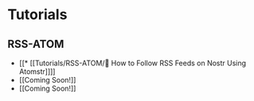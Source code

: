 #  Tutorials
## RSS-ATOM

* [[* [[Tutorials/RSS-ATOM/📜 How to Follow RSS Feeds on Nostr Using Atomstr]]]]
* [[Coming Soon!]]
* [[Coming Soon!]]
